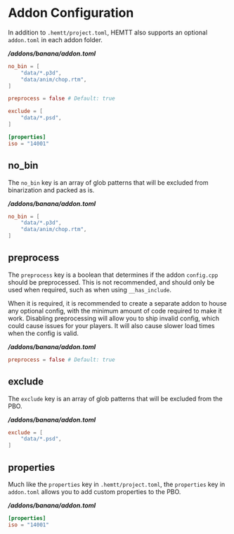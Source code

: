 # Addon Configuration

In addition to `.hemtt/project.toml`, HEMTT also supports an optional `addon.toml` in each addon folder.

***/addons/banana/addon.toml***

```toml
no_bin = [
    "data/*.p3d",
    "data/anim/chop.rtm",
]

preprocess = false # Default: true

exclude = [
    "data/*.psd",
]

[properties]
iso = "14001"
```

## no_bin

The `no_bin` key is an array of glob patterns that will be excluded from binarization and packed as is.

***/addons/banana/addon.toml***

```toml
no_bin = [
    "data/*.p3d",
    "data/anim/chop.rtm",
]
```

## preprocess

The `preprocess` key is a boolean that determines if the addon `config.cpp` should be preprocessed. This is not recommended, and should only be used when required, such as when using `__has_include`.

When it is required, it is recommended to create a separate addon to house any optional config, with the minimum amount of code required to make it work. Disabling preprocessing will allow you to ship invalid config, which could cause issues for your players. It will also cause slower load times when the config is valid.

***/addons/banana/addon.toml***

```toml
preprocess = false # Default: true
```

## exclude

The `exclude` key is an array of glob patterns that will be excluded from the PBO.

***/addons/banana/addon.toml***

```toml
exclude = [
    "data/*.psd",
]
```

## properties

Much like the `properties` key in `.hemtt/project.toml`, the `properties` key in `addon.toml` allows you to add custom properties to the PBO.

***/addons/banana/addon.toml***

```toml
[properties]
iso = "14001"
```
